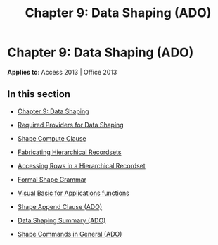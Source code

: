 ﻿---
title: 'Chapter 9: Data Shaping (ADO)'
TOCTitle: 'Chapter 9: Data Shaping'
ms:assetid: 70d0fc11-8738-46b5-a107-48e3acc3ce26
ms:mtpsurl: https://msdn.microsoft.com/en-us/library/JJ249449(v=office.15)
ms:contentKeyID: 48545569
ms.date: 09/18/2015
mtps_version: v=office.15
---

# Chapter 9: Data Shaping (ADO)


**Applies to**: Access 2013 | Office 2013

## In this section

  - [Chapter 9: Data Shaping](chapter-9-data-shaping.md)

  - [Required Providers for Data Shaping](required-providers-for-data-shaping.md)

  - [Shape Compute Clause](shape-compute-clause.md)

  - [Fabricating Hierarchical Recordsets](fabricating-hierarchical-recordsets.md)

  - [Accessing Rows in a Hierarchical Recordset](accessing-rows-in-a-hierarchical-recordset.md)

  - [Formal Shape Grammar](formal-shape-grammar.md)

  - [Visual Basic for Applications functions](visual-basic-for-applications-functions.md)

  - [Shape Append Clause (ADO)](shape-append-clause-ado.md)

  - [Data Shaping Summary (ADO)](data-shaping-summary-ado.md)

  - [Shape Commands in General (ADO)](shape-commands-in-general-ado.md)

